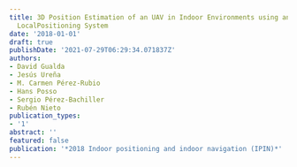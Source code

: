 ```yaml
---
title: 3D Position Estimation of an UAV in Indoor Environments using an Ultrasonic
  LocalPositioning System
date: '2018-01-01'
draft: true
publishDate: '2021-07-29T06:29:34.071837Z'
authors:
- David Gualda
- Jesús Ureña
- M. Carmen Pérez-Rubio
- Hans Posso
- Sergio Pérez-Bachiller
- Rubén Nieto
publication_types:
- '1'
abstract: ''
featured: false
publication: '*2018 Indoor positioning and indoor navigation (IPIN)*'
---
```


